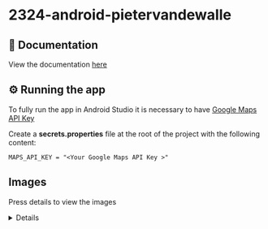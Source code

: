 # 2324-android-pietervandewalle

## 📄 Documentation
View the documentation [here](https://pietervandewalle.github.io/2324-android-pietervandewalle/)

## ⚙️ Running the app
To fully run the app in Android Studio it is necessary to have [Google Maps API Key](https://developers.google.com/maps/documentation/android-sdk/get-api-key)

Create a **secrets.properties** file at the root of the project with the following content:
```
MAPS_API_KEY = "<Your Google Maps API Key >"
````


## Images
Press details to view the images
<details>
  <img src="https://github.com/PieterVandewalle/2324-android-pietervandewalle/assets/67506292/5d029bb0-d559-4882-841b-722205688d9c"  width="308" height="661"/>
  <img src="https://github.com/PieterVandewalle/2324-android-pietervandewalle/assets/67506292/2e27b0c8-df65-4f91-be66-cf8027f89d36"  width="308" height="661"/>
   <img src="https://github.com/PieterVandewalle/2324-android-pietervandewalle/assets/67506292/e171ab20-aac9-41c4-9a6a-99a4e2f5dc4e"  width="308" height="661"/>
   <img src="https://github.com/PieterVandewalle/2324-android-pietervandewalle/assets/67506292/52bffb67-5ff3-4d36-a809-5bd9d8b625b8"  width="308" height="661"/>
  <img src="https://github.com/PieterVandewalle/2324-android-pietervandewalle/assets/67506292/b5add42d-0f44-465c-8869-3e0b6fd16e03"  width="308" height="661"/>
    <img src="https://github.com/PieterVandewalle/2324-android-pietervandewalle/assets/67506292/49a9f0c6-298a-40bf-9a32-56b3fa524c9b"  width="308" height="661"/>
    <img src="https://github.com/PieterVandewalle/2324-android-pietervandewalle/assets/67506292/da6dd5be-09ba-4665-8dc0-f12156f9a149"  width="308" height="661"/>
    <img src="https://github.com/PieterVandewalle/2324-android-pietervandewalle/assets/67506292/855b0006-2ed6-4386-897e-e7d053a4ffc6"  width="308" height="661"/>
    <img src="https://github.com/PieterVandewalle/2324-android-pietervandewalle/assets/67506292/764d7ee8-6971-4f51-aae0-c885ae8ca75c"  width="308" height="661"/>
</details>
